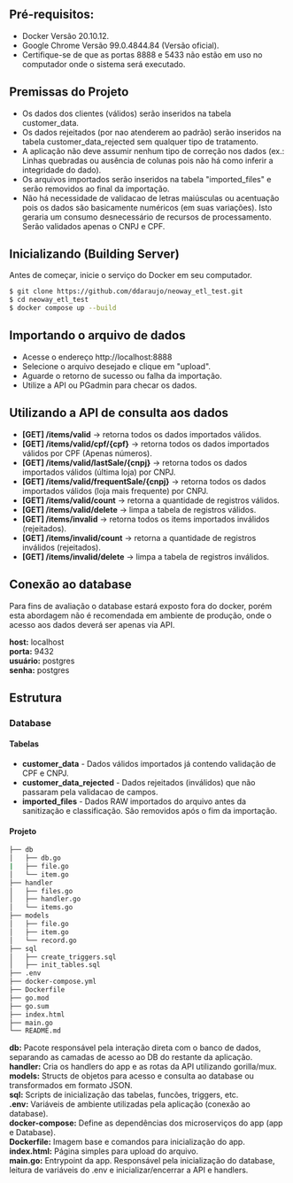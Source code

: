 ## Pré-requisitos:

* Docker Versão 20.10.12.  
* Google Chrome Versão 99.0.4844.84 (Versão oficial).  
* Certifique-se de que as portas 8888 e 5433 não estão em uso no computador onde o sistema será executado.  


## Premissas do Projeto

* Os dados dos clientes (válidos) serão inseridos na tabela customer_data.
* Os dados rejeitados (por nao atenderem ao padrão) serão inseridos na tabela customer_data_rejected sem qualquer tipo de tratamento.
* A aplicação não deve assumir nenhum tipo de correção nos dados (ex.: Linhas quebradas ou ausência de colunas pois não há como inferir a integridade do dado).
* Os arquivos importados serão inseridos na tabela "imported_files" e serão removidos ao final da importação.
* Não há necessidade de validacao de letras maiúsculas ou acentuação pois os dados são basicamente numéricos (em suas variações). Isto geraria um consumo desnecessário de recursos de processamento. Serão validados apenas o CNPJ e CPF.

## Inicializando (Building Server)

Antes de começar, inicie o serviço do Docker em seu computador. 

```bash
$ git clone https://github.com/ddaraujo/neoway_etl_test.git
$ cd neoway_etl_test
$ docker compose up --build
```


## Importando o arquivo de dados

+ Acesse o endereço http://localhost:8888
+ Selecione o arquivo desejado e clique em "upload".
+ Aguarde o retorno de sucesso ou falha da importação.
+ Utilize a API ou PGadmin para checar os dados.


## Utilizando a API de consulta aos dados

* **[GET] /items/valid**   ->  retorna todos os dados importados válidos.
* **[GET] /items/valid/cpf/{cpf}**   ->  retorna todos os dados importados válidos por CPF (Apenas números).
* **[GET] /items/valid/lastSale/{cnpj}**   ->  retorna todos os dados importados válidos (última loja) por CNPJ.
* **[GET] /items/valid/frequentSale/{cnpj}**   ->  retorna todos os dados importados válidos (loja mais frequente) por CNPJ.
* **[GET] /items/valid/count**   ->  retorna a quantidade de registros válidos.
* **[GET] /items/valid/delete**   ->  limpa a tabela de registros válidos.
* **[GET] /items/invalid**   ->  retorna todos os items importados inválidos (rejeitados).
* **[GET] /items/invalid/count**   ->  retorna a quantidade de registros inválidos (rejeitados).
* **[GET] /items/invalid/delete**   ->  limpa a tabela de registros inválidos.

## Conexão ao database

Para fins de avaliação o database estará exposto fora do docker, porém esta abordagem não é recomendada em ambiente de produção, onde o acesso aos dados deverá ser apenas via API.

**host:** localhost  
**porta:** 9432  
**usuário:** postgres  
**senha:** postgres  

## Estrutura
### Database
#### Tabelas
* **customer_data** - Dados válidos importados já contendo validação de CPF e CNPJ.
* **customer_data_rejected** - Dados rejeitados (inválidos) que não passaram pela validacao de campos.
* **imported_files** - Dados RAW importados do arquivo antes da sanitização e classificação. São removidos após o fim da importação.

#### Projeto
```bash
├── db
│   ├── db.go         
|   ├── file.go
│   └── item.go
├── handler                        
│   ├── files.go
│   ├── handler.go
│   └── items.go
├── models
│   ├── file.go
│   ├── item.go
│   └── record.go
├── sql
│   ├── create_triggers.sql
│   ├── init_tables.sql
├── .env
├── docker-compose.yml
├── Dockerfile
├── go.mod
├── go.sum
├── index.html
├── main.go
└── README.md
```

**db:** Pacote responsável pela interação direta com o banco de dados, separando as camadas de acesso ao DB do restante da aplicação.  
**handler:** Cria os handlers do app e as rotas da API utilizando gorilla/mux.  
**models:** Structs de objetos para acesso e consulta ao database ou transformados em formato JSON.  
**sql:** Scripts de inicialização das tabelas, funcões, triggers, etc.  
**.env:** Variáveis de ambiente utilizadas pela aplicação (conexão ao database).  
**docker-compose:** Define as dependências dos microserviços do app (app e Database).  
**Dockerfile:** Imagem base e comandos para inicialização do app.  
**index.html:** Página simples para upload do arquivo.  
**main.go:** Entrypoint da app. Responsável pela inicialização do database, leitura de variáveis do .env e inicializar/encerrar a API e handlers.  
